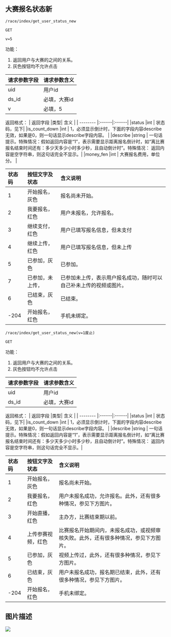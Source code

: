 
## 大赛报名状态新


~~~
/race/index/get_user_status_new
~~~
~~~
GET
~~~
~~~
v=5
~~~


功能：
  
1. 返回用户与大赛的之间的关系。    
1. 灰色按钮均不允许点击  


| 请求参数字段        | 请求参数含义  |
| -------- |:------|
|uid         |  用户id|
|ds_id       |  必填，大赛id|
|v       |  必填，5|

返回格式：
| 返回字段        |类型| 含义  |
| -------- |:------|:------|
|status     |int    |  状态码，见下|
|is_count_down     |int    |  1，必须显示倒计时，下面的字段内容describe无效，如果是0，则一句话显示describe字段内容。 |
|describe     |string    |  一句话提示。特殊情况：假如返回内容是“1”，表示需要显示距离报名倒计时，如“离比赛报名结束时间还有：多少天多少小时多少秒，且自动倒计时”。特殊情况： 返回内容是空字符串，则这句话完全不显示。|
|money_fen     |int    |  大赛报名费用，单位分。 |

|状态码| 按钮文字及状态        | 含义说明  |
|:---| :-------- |:------|
|1|  开始报名，灰色       |  报名尚未开始。|
|2|  我要报名，红色       |  用户未报名，允许报名。 |
|3|  继续支付，红色       |  用户已填写报名信息，但未支付  |
|4|  继续上传，红色       |  用户已填写报名信息，但未上传  |
|5|  已参加，灰色       | 已参加。|
|7|  已参加，未上传，       | 已参加未上传，表示用户报名成功，随时可以自己补未上传的视频或图片。|
|6|  已结束，灰色       |  已结束。 |
|-204|  开始报名，红色      |  手机未绑定。 |



~~~
/race/index/get_user_status_new(v=1废止)
~~~
~~~
GET
~~~


功能：
  
1. 返回用户与大赛的之间的关系。    
1. 灰色按钮均不允许点击  





| 请求参数字段        | 请求参数含义  |
| -------- |:------|
|uid         |  用户id|
|ds_id       |  必填，大赛id|

返回格式：
| 返回字段        |类型| 含义  |
| -------- |:------|:------|
|status     |int    |  状态码，见下|
|is_count_down     |int    |  1，必须显示倒计时，下面的字段内容describe无效，如果是0，则一句话显示describe字段内容。 |
|describe     |string    |  一句话提示。特殊情况：假如返回内容是“1”，表示需要显示距离报名倒计时，如“离比赛报名结束时间还有：多少天多少小时多少秒，且自动倒计时”。特殊情况： 返回内容是空字符串，则这句话完全不显示。|

|状态码| 按钮文字及状态        | 含义说明  |
|:---| :-------- |:------|
|1|  开始报名，灰色       |  报名尚未开始。|
|2|  我要报名，红色       |  用户未报名成功，允许报名。此外，还有很多种情况，参见下方图片。 |
|3|  开始直播，红色       |  主办方，比赛结束期以前。|
|4|  上传参赛视频，红色      |  比赛报名开始期间内，未报名成功，或视频审核失败。此外，还有很多种情况，参见下方图片。 |
|5|  已参加，灰色       | 视频上传过，此外，还有很多种情况，参见下方图片。|
|6|  已结束，灰色       |  用户未报名成功，报名期已结束，此外，还有很多种情况，参见下方图片。 |
|-204|  开始报名，红色      |  手机未绑定。 |


 
## 图片描述

<img src='/public/pic/dasaidongtai.jpg'>

